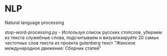 # NLP
Natural language processing

stop-word-processing.py - Используя список русских стопслов, убераем из текста служебные слова, подсчитываем и визуализируйте 20 самых частотных слов текста из проекта gutenberg текст "Женское международное движение: Сборник статей"
